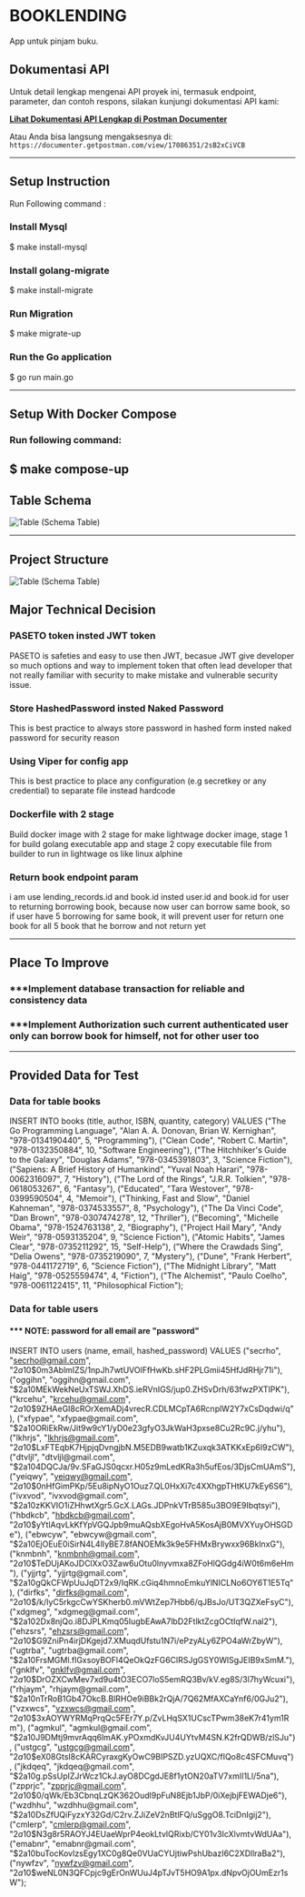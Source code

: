 # BOOKLENDING

App untuk pinjam buku.

## Dokumentasi API

Untuk detail lengkap mengenai API proyek ini, termasuk endpoint, parameter, dan contoh respons, silakan kunjungi dokumentasi API kami:

**[Lihat Dokumentasi API Lengkap di Postman Documenter](https://documenter.getpostman.com/view/17086351/2sB2xCiVCB)**

Atau Anda bisa langsung mengaksesnya di: `https://documenter.getpostman.com/view/17086351/2sB2xCiVCB`

---

## Setup Instruction
Run Following command :
### Install Mysql
$ make install-mysql
### Install golang-migrate
$ make install-migrate
### Run Migration
$ make migrate-up
### Run the Go application
$ go run main.go

---
## Setup With Docker Compose
### Run following command:
$ make compose-up
---

## Table Schema
![Table (Schema Table)](bookleading.png)

---

## Project Structure
![Table (Schema Table)](Screenshot.png)

## Major Technical Decision

### PASETO token insted JWT token
PASETO is safeties and easy to use then JWT, becasue JWT give developer so much options and way to implement token that 
often lead developer that not really familiar with security to make mistake and vulnerable security issue.

### Store HashedPassword insted Naked Password
This is best practice to always store password in hashed form insted naked password for security reason

### Using Viper for config app
This is best practice to place any configuration (e.g secretkey or any credential) to separate file instead hardcode

### Dockerfile with 2 stage
Build docker image with 2 stage for make lightwage docker image, stage 1 for build golang executable app and 
stage 2 copy executable file from builder to run in lightwage os like linux alphine

### Return book endpoint param
i am use lending_records.id and book.id insted user.id and book.id for user to returning borrowing book,
because now user can borrow same book, so if user have 5 borrowing for same book, it will prevent user
for return one book for all 5 book that he borrow and not return yet

---

## Place To Improve

### ***Implement database transaction for reliable and consistency data
### ***Implement Authorization such current authenticated user only can borrow book for himself, not for other user too

---

## Provided Data for Test
### Data for table books
INSERT INTO books (title, author, ISBN, quantity, category) VALUES
("The Go Programming Language", "Alan A. A. Donovan, Brian W. Kernighan", "978-0134190440", 5, "Programming"),
("Clean Code", "Robert C. Martin", "978-0132350884", 10, "Software Engineering"),
("The Hitchhiker's Guide to the Galaxy", "Douglas Adams", "978-0345391803", 3, "Science Fiction"),
("Sapiens: A Brief History of Humankind", "Yuval Noah Harari", "978-0062316097", 7, "History"),
("The Lord of the Rings", "J.R.R. Tolkien", "978-0618053267", 6, "Fantasy"),
("Educated", "Tara Westover", "978-0399590504", 4, "Memoir"),
("Thinking, Fast and Slow", "Daniel Kahneman", "978-0374533557", 8, "Psychology"),
("The Da Vinci Code", "Dan Brown", "978-0307474278", 12, "Thriller"),
("Becoming", "Michelle Obama", "978-1524763138", 2, "Biography"),
("Project Hail Mary", "Andy Weir", "978-0593135204", 9, "Science Fiction"),
("Atomic Habits", "James Clear", "978-0735211292", 15, "Self-Help"),
("Where the Crawdads Sing", "Delia Owens", "978-0735219090", 7, "Mystery"),
("Dune", "Frank Herbert", "978-0441172719", 6, "Science Fiction"),
("The Midnight Library", "Matt Haig", "978-0525559474", 4, "Fiction"),
("The Alchemist", "Paulo Coelho", "978-0061122415", 11, "Philosophical Fiction");

### Data for table users
#### *** NOTE: password for all email are "password"
INSERT INTO users (name, email, hashed_password) VALUES
("secrho", "secrho@gmail.com", "$2a$10$0m3AblmIZS/1npJh7wtUVOlFfHwKb.sHF2PLGmii45HfJdRHjr71i"),
("oggihn", "oggihn@gmail.com", "$2a$10$MEkWekNeUxTSWJ.XhDS.ieRVnIGS/jup0.ZHSvDrh/63fwzPXTlPK"),
("krcehu", "krcehu@gmail.com", "$2a$10$9ZHAeGI8cROrXemADj4vrecR.CDLMCpTA6RcnplW2Y7xCsDqdwi/q"),
("xfypae", "xfypae@gmail.com", "$2a$10$ORiEkRw/Jit9w9cY1/yD0e23gfyO3JkWaH3pxse8Cu2Rc9C.j/yhu"),
("lkhrjs", "lkhrjs@gmail.com", "$2a$10$LxFTEqbK7HjpjqDvngjbN.M5EDB9watb1KZuxqk3ATKKxEp6I9zCW"),
("dtvljl", "dtvljl@gmail.com", "$2a$10$4DQCJa/9v.SFaGJS0qcxr.H05z9mLedKRa3h5ufEos/3DjsCmUAmS"),
("yeiqwy", "yeiqwy@gmail.com", "$2a$10$0nHfGimPKp/5Eu8ipNyO1Ouz7.QL0HxXi7c4XXhgpTHtKU7kEy6S6"),
("ivxvod", "ivxvod@gmail.com", "$2a$10$zKKVIO1iZHhwtXgr5.GcX.LAGs.JDPnkVTrB585u3BO9E9Ibqtsyi"),
("hbdkcb", "hbdkcb@gmail.com", "$2a$10$yYtlAqvLkKfYpVGQJpb9muAQsbXEgoHvA5KosAjB0MVXYuyOHSGDe"),
("ebwcyw", "ebwcyw@gmail.com", "$2a$10$EjOEuE0iSirN4L4lIyBE7.8fANOEMk3k9e5FHMxBrywxx96BklnxG"),
("knmbnh", "knmbnh@gmail.com", "$2a$10$TeDUjAKoJDClXxO3Zaw6uOtu0lnyvmxa8ZFoHlQGdg4iW0t6m6eHm"),
("yjjrtg", "yjjrtg@gmail.com", "$2a$10$gQkCFWpUuJqDT2x9/IqRK.cGiq4hmnoEmkuYlNICLNo6OY6T1E5Tq"),
("dirfks", "dirfks@gmail.com", "$2a$10$/k/IyC5rkgcCwYSKherb0.mVWtZep7Hbb6/qJBsJo/UT3QZXeFsyC"),
("xdgmeg", "xdgmeg@gmail.com", "$2a$10$2Dx8njQo.i8DJPLKmq05IugbEAwA7lbD2FtlktZcgOCtIqfW.nal2"),
("ehzsrs", "ehzsrs@gmail.com", "$2a$10$G9ZniPn4irjDKgejd7.XMuqdUfstu1N7i/ePzyALy6ZPO4aWrZbyW"),
("ugtrba", "ugtrba@gmail.com", "$2a$10$FrsMGMl.flGxsoyBOFl4QeOkQzFG6ClRSJgGSY0WlSgJEIB9xSmM."),
("gnklfv", "gnklfv@gmail.com", "$2a$10$DrOZXCwMev7xd9u4tO3ECO7loS5emRQ3Bv/kV.eg8S/3l7hyWcuxi"),
("rhjaym", "rhjaym@gmail.com", "$2a$10$nTrRoB1Gb47OkcB.BlRHOe9iBBk2rQjA/7Q62MfAXCaYnf6/0GJu2"),
("vzxwcs", "vzxwcs@gmail.com", "$2a$10$3xAOYWYRMqPrqQc5FEr7Y.p/ZvLHqSX1UCscTPwm38eK7r41ym1Rm"),
("agmkul", "agmkul@gmail.com", "$2a$10$J9DMtj9mvrAqq6lmAK.yPOxmdKvJU4UYtvM4SN.K2frQDWB/zlSJu"),
("ustgcg", "ustgcg@gmail.com", "$2a$10$eX08GtsI8cKARCyraxgKyOwC9BIPSZD.yzUQXC/fIQo8c4SFCMuvq"),
("jkdqeq", "jkdqeq@gmail.com", "$2a$10$g.pSsUpIZJrWcz1CkJ.ayO8DCgdJE8f1ytON20aTV7xmII1Ll/5na"),
("zpprjc", "zpprjc@gmail.com", "$2a$10$0/qWk/Eb3CbnqLzQK362Oudl9pFuN8Ejb1JbP/0iXejbjFEWADje6"),
("wzdhhu", "wzdhhu@gmail.com", "$2a$10$DsZfUQiFyzxY32Gd/C2rv.ZJiZeV2nBtlFQ/uSggO8.TciDnIgij2"),
("cmlerp", "cmlerp@gmail.com", "$2a$10$N3g8r5RAOYJ4EUaeWprP4eokLtvlQRixb/CY01v3IcXlvmtvWdUAa"),
("emabnr", "emabnr@gmail.com", "$2a$10$buTocKovIzsEgy1XC0g8Qe0VUaCYUjtiwPshUbazI6C2XDllraBa2"),
("nywfzv", "nywfzv@gmail.com", "$2a$10$weNL0N3QFCpjc9gErOnWUuJ4pTJvT5HO9A1px.dNpvOjOUmEzr1sW");